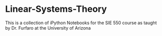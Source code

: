 # Linear-Systems-Theory
This is a collection of iPython Notebooks for the SIE 550 course as taught by Dr. Furfaro at the University of Arizona
